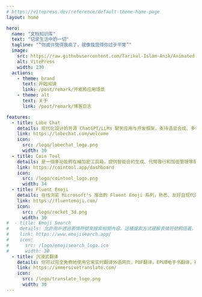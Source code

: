 ```yaml
---
# https://vitepress.dev/reference/default-theme-home-page
layout: home

hero:
  name: "文档知识库"
  text: "记录生活中的一切"
  tagline: "“你或许觉得我疯了，就像我觉得你过于平常”"
  image:
    src: https://raw.githubusercontent.com/Tarikul-Islam-Anik/Animated-Fluent-Emojis/master/Emojis/Hand%20gestures/Eyes.png
    alt: VitePress
    width: 230
  actions:
    - theme: brand
      text: 开始阅读
      link: /post/remark/开发和应用场景
    - theme: alt
      text: 关于
      link: /post/remark/博客日志

features:
  - title: Lobe Chat
    details: 现代化设计的开源 ChatGPT/LLMs 聊天应用与开发框架，支持语音合成、多模态、可扩展的（function call）插件系统，一键免费拥有你自己的 ChatGPT 应用
    link: https://lobechat.com/welcome
    icon:
      src: /logo/lobechat_logo.png
      width: 30
  - title: Coin Tool
    details: 是一個多功能的在線加密工具箱，提供智能合約生成、代幣發行和加密管理等服務，旨在簡化和安全地處理加密貨幣操作。
    link: https://cointool.app/dashboard
    icon: 
      src: /logo/cointool_logo.png
      width: 34
  - title: Fluent Emoji
    details: 在线浏览 Microsoft's 推出的 Fluent Emoji 系列，熟悉、友好且现代的表情符号目录。
    link: https://fluentemoji.com/
    icon:
      src: /logo/rocket_3d.png
      width: 30
#  - title: Emoji Search
#    details: 允許用戶透過表情符號來搜索相關內容。這種搜索方式理解表情符號的語義，幫助快速且直觀地找到與特定表情相關的信息或資源。
#    link: https://www.emojisearch.app/
#    icon:
#      src: /logo/emojisearch_logo.ico
#      width: 30
  - title: 沉浸式翻译
    details: 你可以完全免费地使用它来实时翻译外语网页，PDF翻译，EPUB电子书翻译，视频双语字幕翻译等。还可以自由选择调用OpenAI (ChatGPT)、DeepL、Gemini等人工智能引擎来翻译上述内容。
    link: https://immersivetranslate.com/
    icon:
      src: /logo/translate_logo.png
      width: 30
---
```


